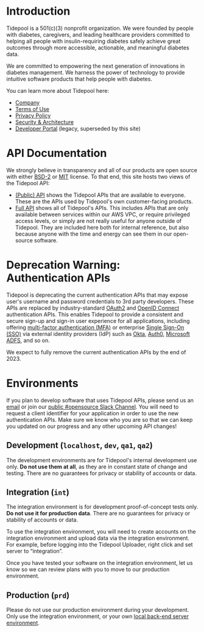 # Introduction

Tidepool is a 501(c)(3) nonprofit organization. We were founded by people with diabetes, caregivers, and leading healthcare providers committed to helping all people with insulin-requiring diabetes safely achieve great outcomes through more accessible, actionable, and meaningful diabetes data.

We are committed to empowering the next generation of innovations in diabetes management. We harness the power of technology to provide intuitive software products that help people with diabetes.

You can learn more about Tidepool here:

* [Company](https://www.tidepool.org/about)
* [Terms of Use](https://developer.tidepool.org/terms-of-use)
* [Privacy Policy](https://developer.tidepool.org/privacy-policy)
* [Security & Architecture](https://tidepool.org/pubsec)
* [Developer Portal](https://developer.tidepool.org) (legacy, superseded by this site)

# API Documentation

We strongly believe in transparency and all of our products are open source with either [BSD-2](https://spdx.org/licenses/BSD-2-Clause.html) or [MIT](https://spdx.org/licenses/MIT.html) license. To that end, this site hosts two views of the Tidepool API:

* [(Public) API](https://tidepool.stoplight.io/docs/tidepool-api) shows the Tidepool APIs that are available to everyone. These are the APIs used by Tidepool's own customer-facing products.
* [Full API](https://tidepool.stoplight.io/docs/tidepool-full-api) shows all of Tidepool's APIs. This includes APIs that are only available between services within our AWS VPC, or require privileged access levels, or simply are not really useful for anyone outside of Tidepool. They are included here both for internal reference, but also because anyone with the time and energy can see them in our open-source software.

# Deprecation Warning: Authentication APIs

Tidepool is deprecating the current authentication APIs that may expose user's username and password credentials to 3rd party developers. These APIs are replaced by industry-standard [OAuth2](https://oauth.net/2/) and [OpenID Connect](https://openid.net/connect/) authentication APIs. This enables Tidepool to provide a consistent and secure sign-up and sign-in user experience for all applications, including offering [multi-factor authentication (MFA)](https://en.wikipedia.org/wiki/Multi-factor_authentication) or enterprise [Single Sign-On (SSO)](https://tidepool.atlassian.net/wiki/spaces/PUBSEC/pages/1931378716/Single+Sign+On+Federated+Authentication+and+Authorization) via external identity providers (IdP) such as [Okta](https://www.okta.com/), [Auth0](https://auth0.com/), [Microsoft ADFS](https://learn.microsoft.com/en-us/windows-server/identity/active-directory-federation-services), and so on.

We expect to fully remove the current authentication APIs by the end of 2023.

# Environments

If you plan to develop software that uses Tidepool APIs, please send us an [email](mailto:info@tidepool.org) or join our [public #opensource Slack Channel](http://public-chat.tidepool.org). You will need to request a client identifier for your application in order to use the new authentication APIs. Make sure we know who you are so that we can keep you updated on our progress and any other upcoming API changes!

## Development (`localhost`, `dev`, `qa1`, `qa2`)

The development environments are for Tidepool's internal development use only. **Do not use them at all**, as they are in constant state of change and testing. There are no guarantees for privacy or stability of accounts or data.

## Integration (`int`)

The integration environment is for development proof-of-concept tests only. **Do not use it for production data**. There are no guarantees for privacy or stability of accounts or data.

To use the integration environment, you will need to create accounts on the integration environment and upload data via the integration environment. For example, before logging into the Tidepool Uploader, right click and set server to “integration”.

Once you have tested your software on the integration environment, let us know so we can review plans with you to move to our production environment.

## Production (`prd`)

Please do not use our production environment during your development. Only use the integration environment, or your own [local back-end server environment](https://github.com/tidepool-org/development).

